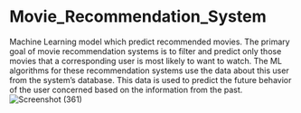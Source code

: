 # Movie_Recommendation_System
Machine Learning model which predict recommended movies.
The primary goal of movie recommendation systems is to filter and predict only those movies that a corresponding user is most likely to want to watch. The ML algorithms for these recommendation systems use the data about this user from the system’s database. This data is used to predict the future behavior of the user concerned based on the information from the past.
![Screenshot (361)](https://github.com/Nandan-nandu/Movie_Recommendation_System/assets/88129970/70283428-dc08-47f4-8dc2-89beaf1b1132)
